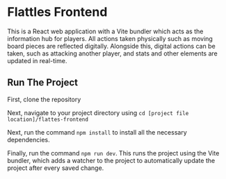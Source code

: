 # Flattles Frontend

This is a React web application with a Vite bundler which acts as the information hub for players. All actions taken physically such as moving board pieces are reflected digitally. Alongside this, digital actions can be taken, such as attacking another player, and stats and other elements are updated in real-time.

## Run The Project

First, clone the repository

Next, navigate to your project directory using `cd [project file location]/flattes-frontend`

Next, run the command `npm install` to install all the necessary dependencies.

Finally, run the command `npm run dev`. This runs the project using the Vite bundler, which adds a watcher to the project to automatically update the project after every saved change.

